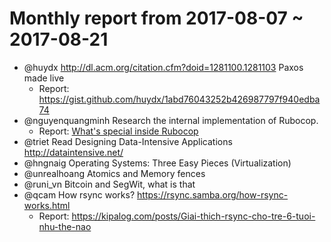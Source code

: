 # Monthly report from 2017-08-07 ~ 2017-08-21

- @huydx http://dl.acm.org/citation.cfm?doid=1281100.1281103 Paxos made live
  - Report: https://gist.github.com/huydx/1abd76043252b426987797f940edba74
- @nguyenquangminh Research the internal implementation of Rubocop.
  + Report: [What's special inside Rubocop](http://nguyenquangminh.info/2017/08/what-is-special-inside-rubocop/)
- @triet Read Designing Data-Intensive Applications http://dataintensive.net/
- @hngnaig Operating Systems: Three Easy Pieces (Virtualization)
- @unrealhoang Atomics and Memory fences
- @runi_vn Bitcoin and SegWit, what is that
- @qcam How rsync works? https://rsync.samba.org/how-rsync-works.html
  - Report: https://kipalog.com/posts/Giai-thich-rsync-cho-tre-6-tuoi-nhu-the-nao

